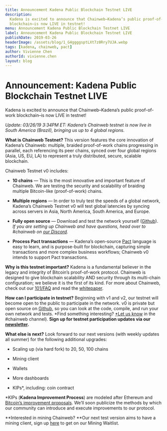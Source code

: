 ```yaml
---
title: Announcement Kadena Public Blockchain Testnet LIVE
description:
  Kadena is excited to announce that Chainweb–Kadena’s public proof-of-work
  blockchain–is now LIVE in testnet!
menu: Announcement Kadena Public Blockchain Testnet LIVE
label: Announcement Kadena Public Blockchain Testnet LIVE
publishDate: 2019-03-26
headerImage: /assets/blog/1_G4ggggsptLXt7z0Rry7UJA.webp
tags: [kadena, chainweb, pact]
author: Vivienne Chen
authorId: vivienne.chen
layout: blog
---
```


# Announcement: Kadena Public Blockchain Testnet LIVE

Kadena is excited to announce that Chainweb–Kadena’s public proof-of-work
blockchain–is now LIVE in testnet!

_Update: 03/26/19 3:34PM ET: Kadena’s Chainweb testnet is now live in South
America (Brazil), bringing us up to 4 global regions._

**What is Chainweb Testnet?** This version features the core innovation of
Kadena’s Chainweb: multiple, braided proof-of-work chains progressing in
parallel, each referencing its peer chains, synced over four global regions
(Asia, US, EU, LA) to represent a truly distributed, secure, scalable
blockchain.

Chainweb Testnet v0 includes:

- **10 chains** — This is the most innovative and important feature of Chainweb.
  We are testing the security and scalability of braiding multiple Bitcoin-like
  (proof-of-work) chains.

- **Multiple regions** — In order to truly test the speeds of a global network,
  Kadena’s Chainweb Testnet v0 will test global latencies by syncing across
  servers in Asia, North America, South America, and Europe.

- **Fully open source** — Download and test the network yourself
  ([Github](https://github.com/kadena-io/chainweb-node)). _If you are setting up
  Chainweb and have questions, head over to #chainweb on
  [our Discord](http://discord.io/kadena)._

- **Process Pact transactions** — Kadena’s open-source
  [Pact](http://github.com/kadena-io/pact) language is easy to learn, and is
  purpose-built for blockchain, capturing simple transactions and more complex
  business workflows; Chainweb v0 intends to support Pact transactions.

**Why is this testnet important?** Kadena is a fundamental believer in the
legacy and integrity of Bitcoin’s proof-of-work protocol. Chainweb is designed
to give blockchain scalability AND security through its multi-chain
configuration; we believe it is the first of its kind. For more about Chainweb,
check out our
[101/FAQ](/docs/blogchain/2019/all-about-chainweb-101-and-faqs-2019-02-01) and
read the [whitepaper](https://kadena.io/docs/chainweb-v15.pdf).

**How can I participate in testnet?** Beginning with v1 and v2, our testnet will
become open to the public to participate in the network. v0 is private but open
source on [Github](https://github.com/kadena-io/chainweb-node), so you can look
at the code, compile, and run your own network and tests. *Find something
interesting? [*Let us know](http://discord.io/kadena) in the #chainweb channel).
**Sign up for testnet participation updates via our
[newsletter](http://kadena.io/newsletter).**

**What else is next?** Look forward to our next versions (with weekly updates
all summer) for the following additional upgrades:

- Scaling up (via hard fork) to 20, 50, 100 chains

- Mining client

- Wallets

- More dashboards

- KIPs\*, including: coin contract

\*KIPs (**Kadena Improvement Process**) are modeled after Ethereum and
[Bitcoin’s improvement proposals](https://en.bitcoin.it/wiki/Bitcoin_Improvement_Proposals).
We’ll soon publicize the methods by which our community can introduce and
execute improvements to our protocol.

**Interested in mining Chainweb? **Our next test version aims to have a mining
client, sign up [here](https://upscri.be/26f493/) to get on our Mining Waitlist.

